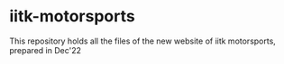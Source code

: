 # iitk-motorsports
This repository holds all the files of the new website of iitk motorsports, prepared in Dec'22
